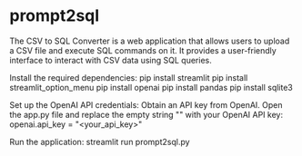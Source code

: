 # prompt2sql
The CSV to SQL Converter is a web application that allows users to upload a CSV file and execute SQL commands on it. It provides a user-friendly interface to interact with CSV data using SQL queries.

Install the required dependencies:
  pip install streamlit
  pip install streamlit_option_menu
  pip install openai
  pip install pandas
  pip install sqlite3

Set up the OpenAI API credentials:
  Obtain an API key from OpenAI.
  Open the app.py file and replace the empty string "" with your OpenAI API key: openai.api_key = "<your_api_key>"

Run the application: streamlit run prompt2sql.py
